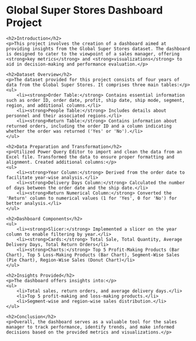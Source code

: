 <!DOCTYPE html>
<html lang="en">
<head>
    <meta charset="UTF-8">
    <meta name="viewport" content="width=device-width, initial-scale=1.0">
    <title>Global Super Stores Dashboard Project</title>
</head>
<body>
    <h1>Global Super Stores Dashboard Project</h1>

    <h2>Introduction</h2>
    <p>This project involves the creation of a dashboard aimed at providing insights from the Global Super Stores dataset. The dashboard is designed to cater to the viewpoint of a sales manager, offering <strong>key metrics</strong> and <strong>visualizations</strong> to aid in decision-making and performance evaluation.</p>

    <h2>Dataset Overview</h2>
    <p>The dataset provided for this project consists of four years of data from the Global Super Stores. It comprises three main tables:</p>
    <ul>
        <li><strong>Order Table:</strong> Contains essential information such as order ID, order date, profit, ship date, ship mode, segment, region, and additional columns.</li>
        <li><strong>People Table:</strong> Includes details about personnel and their associated regions.</li>
        <li><strong>Return Table:</strong> Contains information about returned orders, including the order ID and a column indicating whether the order was returned ('Yes' or 'No').</li>
    </ul>

    <h2>Data Preparation and Transformation</h2>
    <p>Utilized Power Query Editor to import and clean the data from an Excel file. Transformed the data to ensure proper formatting and alignment. Created additional columns:</p>
    <ul>
        <li><strong>Year Column:</strong> Derived from the order date to facilitate year-wise analysis.</li>
        <li><strong>Delivery Days Column:</strong> Calculated the number of days between the order date and the ship date.</li>
        <li><strong>Return Numerical Column:</strong> Converted the 'Return' column to numerical values (1 for 'Yes', 0 for 'No') for better analysis.</li>
    </ul>

    <h2>Dashboard Components</h2>
    <ul>
        <li><strong>Slicer:</strong> Implemented a slicer on the year column to enable filtering by year.</li>
        <li><strong>Cards:</strong> Total Sale, Total Quantity, Average Delivery Days, Total Return Orders</li>
        <li><strong>Charts:</strong> Top 5 Profit-Making Products (Bar Chart), Top 5 Loss-Making Products (Bar Chart), Segment-Wise Sales (Pie Chart), Region-Wise Sales (Donut Chart)</li>
    </ul>

    <h2>Insights Provided</h2>
    <p>The dashboard offers insights into:</p>
    <ul>
        <li>Total sales, return orders, and average delivery days.</li>
        <li>Top 5 profit-making and loss-making products.</li>
        <li>Segment-wise and region-wise sales distribution.</li>
    </ul>

    <h2>Conclusion</h2>
    <p>Overall, the dashboard serves as a valuable tool for the sales manager to track performance, identify trends, and make informed decisions based on the provided metrics and visualizations.</p>
</body>
</html>

